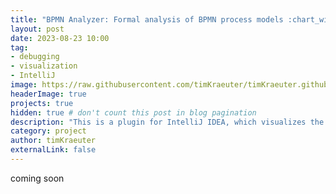 ```yaml
---
title: "BPMN Analyzer: Formal analysis of BPMN process models :chart_with_upwards_trend:"
layout: post
date: 2023-08-23 10:00
tag:
- debugging
- visualization
- IntelliJ
image: https://raw.githubusercontent.com/timKraeuter/timKraeuter.github.io/master/assets/images/visualDebugger/pluginIcon.png
headerImage: true
projects: true
hidden: true # don't count this post in blog pagination
description: "This is a plugin for IntelliJ IDEA, which visualizes the program state as an object diagram during debugging."
category: project
author: timKraeuter
externalLink: false
---
```


coming soon
